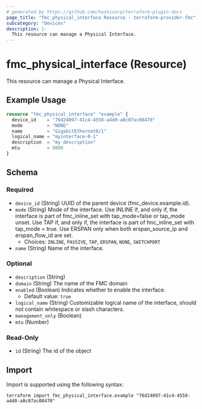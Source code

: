 ```yaml
---
# generated by https://github.com/hashicorp/terraform-plugin-docs
page_title: "fmc_physical_interface Resource - terraform-provider-fmc"
subcategory: "Devices"
description: |-
  This resource can manage a Physical Interface.
---
```


# fmc_physical_interface (Resource)

This resource can manage a Physical Interface.

## Example Usage

```terraform
resource "fmc_physical_interface" "example" {
  device_id    = "76d24097-41c4-4558-a4d0-a8c07ac08470"
  mode         = "NONE"
  name         = "GigabitEthernet0/1"
  logical_name = "myinterface-0-1"
  description  = "my description"
  mtu          = 9000
}
```

<!-- schema generated by tfplugindocs -->
## Schema

### Required

- `device_id` (String) UUID of the parent device (fmc_device.example.id).
- `mode` (String) Mode of the interface. Use INLINE if, and only if, the interface is part of fmc_inline_set with tap_mode=false or tap_mode unset. Use TAP if, and only if, the interface is part of fmc_inline_set with tap_mode = true. Use ERSPAN only when both erspan_source_ip and erspan_flow_id are set.
  - Choices: `INLINE`, `PASSIVE`, `TAP`, `ERSPAN`, `NONE`, `SWITCHPORT`
- `name` (String) Name of the interface.

### Optional

- `description` (String)
- `domain` (String) The name of the FMC domain
- `enabled` (Boolean) Indicates whether to enable the interface.
  - Default value: `true`
- `logical_name` (String) Customizable logical name of the interface, should not contain whitespace or slash characters.
- `management_only` (Boolean)
- `mtu` (Number)

### Read-Only

- `id` (String) The id of the object

## Import

Import is supported using the following syntax:

```shell
terraform import fmc_physical_interface.example "76d24097-41c4-4558-a4d0-a8c07ac08470"
```
